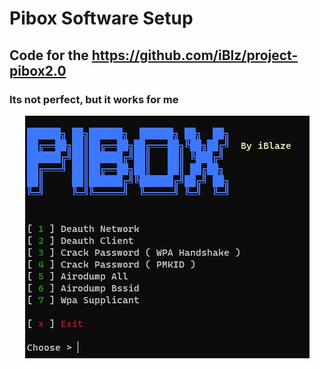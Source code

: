 # Pibox Software Setup
## Code for the https://github.com/iBlz/project-pibox2.0
### Its not perfect, but it works for me
<p align="center">
  <img width="455" height="388" src="https://github.com/iBlz/pibox-code/blob/main/Screenshot_1.jpg">
</p>
